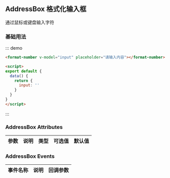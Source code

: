 ## AddressBox 格式化输入框

通过鼠标或键盘输入字符

### 基础用法

::: demo
```html
<format-number v-model="input" placeholder="请输入内容"></format-number>

<script>
export default {
  data() {
    return {
      input: ''
    }
  }
}
</script>
```
:::


### AddressBox Attributes

| 参数          | 说明            | 类型            | 可选值                 | 默认值   |
|-------------  |---------------- |---------------- |---------------------- |-------- |
 

### AddressBox Events
| 事件名称 | 说明 | 回调参数 |
|---------|--------|---------|
 